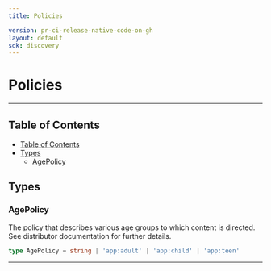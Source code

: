 ```yaml
---
title: Policies

version: pr-ci-release-native-code-on-gh
layout: default
sdk: discovery
---
```


# Policies

---

## Table of Contents

- [Table of Contents](#table-of-contents)
- [Types](#types)
  - [AgePolicy](#agepolicy)

## Types

### AgePolicy

The policy that describes various age groups to which content is directed. See distributor documentation for further details.

```typescript
type AgePolicy = string | 'app:adult' | 'app:child' | 'app:teen'
```

---
